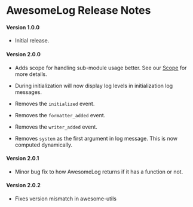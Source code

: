 # AwesomeLog Release Notes

#### **Version 1.0.0**

 - Initial release.

#### **Version 2.0.0**

 - Adds scope for handling sub-module usage better. See our [Scope](./docs/Scope.md) for more details.

 - During initialization will now display log levels in initialization log messages.

 - Removes the `initialized` event.

 - Removes the `formatter_added` event.

 - Removes the `writer_added` event.

 - Removes `system` as the first argument in log message. This is now computed dynamically.

#### **Version 2.0.1**

 - Minor bug fix to how AwesomeLog returns if it has a function or not.

#### **Version 2.0.2**

 - Fixes version mismatch in awesome-utils
